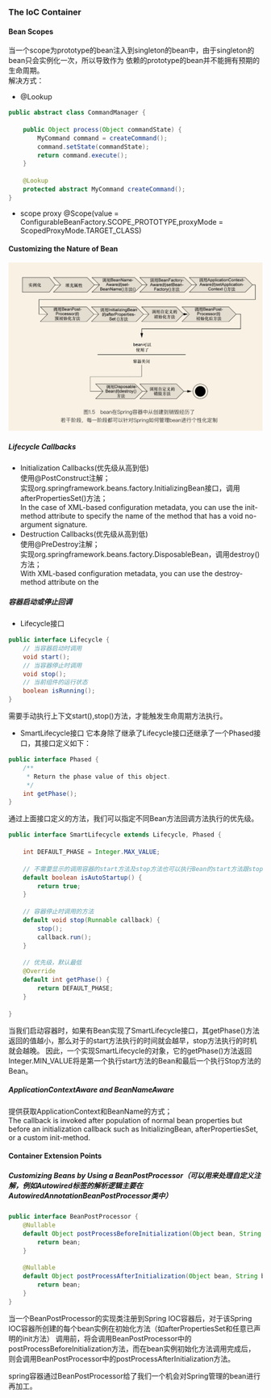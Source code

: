 ### The IoC Container
#### Bean Scopes
当一个scope为prototype的bean注入到singleton的bean中，由于singleton的bean只会实例化一次，所以导致作为
依赖的prototype的bean并不能拥有预期的生命周期。  
解决方式： 
* @Lookup
```java
public abstract class CommandManager {

    public Object process(Object commandState) {
        MyCommand command = createCommand();
        command.setState(commandState);
        return command.execute();
    }

    @Lookup
    protected abstract MyCommand createCommand();
}
```
* scope proxy
  @Scope(value = ConfigurableBeanFactory.SCOPE_PROTOTYPE,proxyMode = ScopedProxyMode.TARGET_CLASS)
  
#### Customizing the Nature of Bean
![img.png](../../images/20210507-1.jpg)
##### Lifecycle Callbacks
* Initialization Callbacks(优先级从高到低)  
  使用@PostConstruct注解；  
  实现org.springframework.beans.factory.InitializingBean接口，调用afterPropertiesSet()方法；  
  In the case of XML-based configuration metadata, you can use the init-method attribute to specify the name of the 
  method that has a void no-argument signature.  
* Destruction Callbacks(优先级从高到低)  
  使用@PreDestroy注解；  
  实现org.springframework.beans.factory.DisposableBean，调用destroy()方法；  
  With XML-based configuration metadata, you can use the destroy-method attribute on the <bean/>
  
##### 容器启动或停止回调
* Lifecycle接口
```java
public interface Lifecycle {
    // 当容器启动时调用
    void start();
    // 当容器停止时调用
    void stop();
    // 当前组件的运行状态
    boolean isRunning();
}
```
需要手动执行上下文start(),stop()方法，才能触发生命周期方法执行。  
* SmartLifecycle接口
  它本身除了继承了Lifecycle接口还继承了一个Phased接口，其接口定义如下：  
```java
public interface Phased { 
    /**    
     * Return the phase value of this object.    
     */
    int getPhase();
}
```
 通过上面接口定义的方法，我们可以指定不同Bean方法回调方法执行的优先级。  
```java
public interface SmartLifecycle extends Lifecycle, Phased {

    int DEFAULT_PHASE = Integer.MAX_VALUE;

    // 不需要显示的调用容器的start方法及stop方法也可以执行Bean的start方法跟stop方法
    default boolean isAutoStartup() {
        return true;
    }

    // 容器停止时调用的方法
    default void stop(Runnable callback) {
        stop();
        callback.run();
    }

    // 优先级，默认最低
    @Override
    default int getPhase() {
        return DEFAULT_PHASE;
    }

}
```
当我们启动容器时，如果有Bean实现了SmartLifecycle接口，其getPhase()方法返回的值越小，那么对于的start方法执行的时间就会越早，stop方法执行的时机就会越晚。
因此，一个实现SmartLifecycle的对象，它的getPhase()方法返回Integer.MIN_VALUE将是第一个执行start方法的Bean和最后一个执行Stop方法的Bean。  

##### ApplicationContextAware and BeanNameAware
提供获取ApplicationContext和BeanName的方式；  
The callback is invoked after population of normal bean properties but before an initialization callback such as InitializingBean,
afterPropertiesSet, or a custom init-method.  

#### Container Extension Points
##### Customizing Beans by Using a BeanPostProcessor（可以用来处理自定义注解，例如Autowired标签的解析逻辑主要在AutowiredAnnotationBeanPostProcessor类中）
```java
public interface BeanPostProcessor {
    @Nullable
    default Object postProcessBeforeInitialization(Object bean, String beanName) throws BeansException {
        return bean;
    }

    @Nullable
    default Object postProcessAfterInitialization(Object bean, String beanName) throws BeansException {
        return bean;
    }
}
```
当一个BeanPostProcessor的实现类注册到Spring IOC容器后，对于该Spring IOC容器所创建的每个bean实例在初始化方法（如afterPropertiesSet和任意已声明的init方法）
调用前，将会调用BeanPostProcessor中的postProcessBeforeInitialization方法，而在bean实例初始化方法调用完成后，
则会调用BeanPostProcessor中的postProcessAfterInitialization方法。  

spring容器通过BeanPostProcessor给了我们一个机会对Spring管理的bean进行再加工。